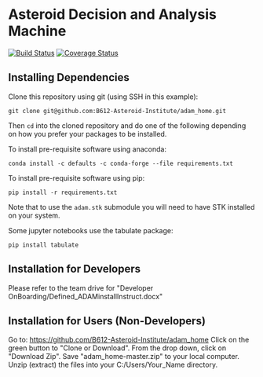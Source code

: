 # Asteroid Decision and Analysis Machine

[![Build Status](https://www.travis-ci.org/B612-Asteroid-Institute/adam.svg?branch=master)](https://www.travis-ci.org/B612-Asteroid-Institute/adam)
[![Coverage Status](https://coveralls.io/repos/github/B612-Asteroid-Institute/adam/badge.svg?branch=master)](https://coveralls.io/github/B612-Asteroid-Institute/adam?branch=master)

## Installing Dependencies

Clone this repository using git (using SSH in this example):

```git clone git@github.com:B612-Asteroid-Institute/adam_home.git```

Then `cd` into the cloned repository and do one of the following depending on how you prefer your packages to be installed.

To install pre-requisite software using anaconda: 

```conda install -c defaults -c conda-forge --file requirements.txt```

To install pre-requisite software using pip:

```pip install -r requirements.txt```

Note that to use the `adam.stk` submodule you will need to have STK installed on your system. 

Some jupyter notebooks use the tabulate package:

```pip install tabulate```

## Installation for Developers

Please refer to the team drive for "Developer OnBoarding/Defined_ADAMinstallInstruct.docx"

## Installation for Users (Non-Developers)

Go to: https://github.com/B612-Asteroid-Institute/adam_home
Click on the green button to "Clone or Download". From the drop down, click on "Download Zip". Save "adam_home-master.zip" to your local computer. Unzip (extract) the files into your C:/Users/Your_Name directory.
